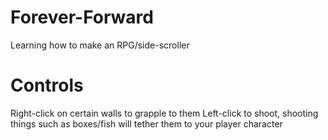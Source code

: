 # Forever-Forward
 Learning how to make an RPG/side-scroller

# Controls
 Right-click on certain walls to grapple to them
 Left-click to shoot, shooting things such as boxes/fish will tether them to your player character
